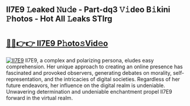## Il7E9 𝙻eaked 𝙽u𝚍e - Part-dq3 𝚅𝚒deo B𝚒kini 𝙿hotos - Hot All 𝙻eaks STIrg

# <h2><a href="http://ld0ikh.urlbe.top/?page=Il7E9">🔗🔗👉👉 Il7E9 P𝚑oto𝚜Vid𝚎o</a></h2>

[![Il7E9](https://i.imgur.com/eBuTRDB.gif)](http://ld0ikh.urlbe.top/?page=Il7E9)
Il7E9, a complex and polarizing persona, eludes easy comprehension. Her unique approach to creating an online presence has fascinated and provoked observers, generating debates on morality, self-representation, and the intricacies of digital societies. Regardless of her future endeavors, her influence on the digital realm is undeniable. Unwavering determination and undeniable enchantment propel Il7E9 forward in the virtual realm.
